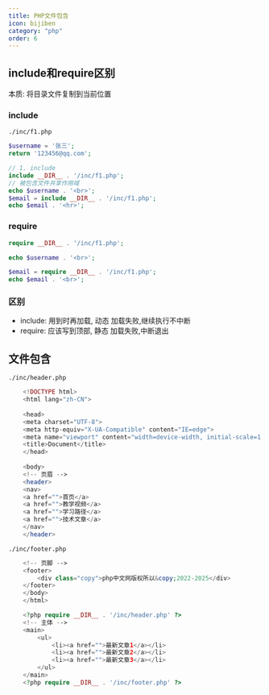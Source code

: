 ```yaml
---
title: PHP文件包含
icon: bijiben
category: "php"
order: 6
---
```

## include和require区别

本质: 将目录文件复制到当前位置

### include

`./inc/f1.php`

```php
$username = '张三';
return '123456@qq.com';
```

```php
// 1. include
include __DIR__ . '/inc/f1.php';
// 被包含文件共享作用域
echo $username . '<br>';
$email = include __DIR__ . '/inc/f1.php';
echo $email . '<hr>';
```

### require

```php
require __DIR__ . '/inc/f1.php';

echo $username . '<br>';

$email = require __DIR__ . '/inc/f1.php';
echo $email . '<br>';
```

### 区别
-  include: 用到时再加载, 动态   加载失败,继续执行不中断
-  require: 应该写到顶部, 静态   加载失败,中断退出


## 文件包含

`./inc/header.php`

```php
	<!DOCTYPE html>  
	<html lang="zh-CN">  
	  
	<head>  
	<meta charset="UTF-8">  
	<meta http-equiv="X-UA-Compatible" content="IE=edge">  
	<meta name="viewport" content="width=device-width, initial-scale=1.0">  
	<title>Document</title>  
	</head>  
	  
	<body>  
	<!-- 页眉 -->  
	<header>  
	<nav>  
	<a href="">首页</a>  
	<a href="">教学视频</a>  
	<a href="">学习路径</a>  
	<a href="">技术文章</a>  
	</nav>  
	</header>
```

`./inc/footer.php`

```php
	<!-- 页脚 -->
	<footer>
	    <div class="copy">php中文网版权所以&copy;2022-2025</div>
	</footer>
	</body>
	</html>
```

```php
	<?php require __DIR__ . '/inc/header.php' ?>
	<!-- 主体 -->
	<main>
	    <ul>
	        <li><a href="">最新文章1</a></li>
	        <li><a href="">最新文章2</a></li>
	        <li><a href="">最新文章3</a></li>
	    </ul>
	</main>
	<?php require __DIR__ . '/inc/footer.php' ?>
```

